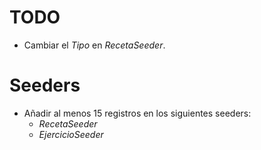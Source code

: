 # TODO

-   Cambiar el _Tipo_ en _RecetaSeeder_.

# Seeders

-   Añadir al menos 15 registros en los siguientes seeders:
    -   _RecetaSeeder_
    -   _EjercicioSeeder_

